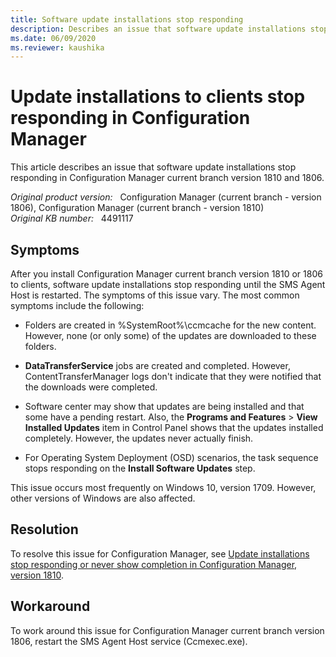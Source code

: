 ```yaml
---
title: Software update installations stop responding
description: Describes an issue that software update installations stop responding in Configuration Manager current branch version 1810 and 1806.
ms.date: 06/09/2020
ms.reviewer: kaushika
---
```

# Update installations to clients stop responding in Configuration Manager

This article describes an issue that software update installations stop responding in Configuration Manager current branch version 1810 and 1806.

_Original product version:_ &nbsp; Configuration Manager (current branch - version 1806), Configuration Manager (current branch - version 1810)  
_Original KB number:_ &nbsp; 4491117

## Symptoms

After you install Configuration Manager current branch version 1810 or 1806 to clients, software update installations stop responding until the SMS Agent Host is restarted. The symptoms of this issue vary. The most common symptoms include the following:

- Folders are created in \%SystemRoot%\ccmcache for the new content. However, none (or only some) of the updates are downloaded to these folders.

- **DataTransferService** jobs are created and completed. However, ContentTransferManager logs don't indicate that they were notified that the downloads were completed.

- Software center may show that updates are being installed and that some have a pending restart. Also, the **Programs and Features** > **View Installed Updates** item in Control Panel shows that the updates installed completely. However, the updates never actually finish.

- For Operating System Deployment (OSD) scenarios, the task sequence stops responding on the **Install Software Updates** step.

This issue occurs most frequently on Windows 10, version 1709. However, other versions of Windows are also affected.

## Resolution

To resolve this issue for Configuration Manager, see [Update installations stop responding or never show completion in Configuration Manager, version 1810](https://support.microsoft.com/help/4490575).

## Workaround

To work around this issue for Configuration Manager current branch version 1806, restart the SMS Agent Host service (Ccmexec.exe).
